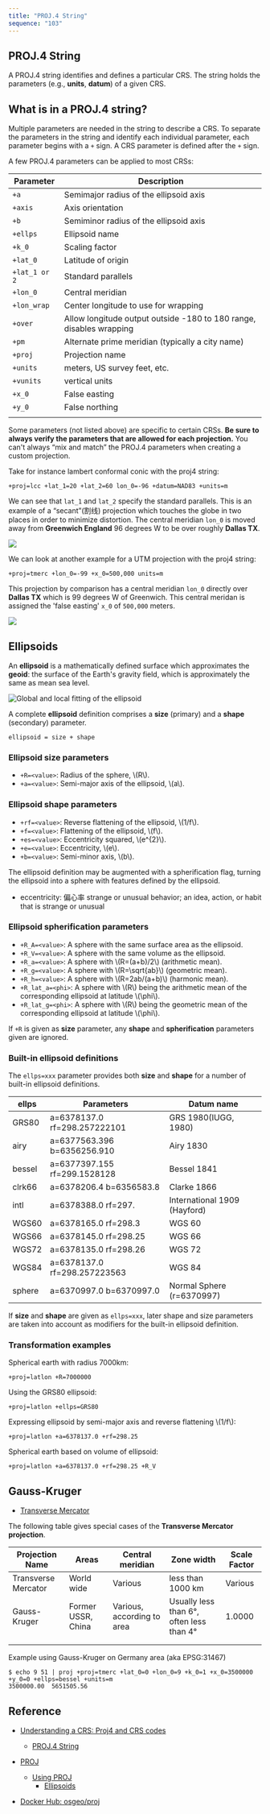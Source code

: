 ```yaml
---
title: "PROJ.4 String"
sequence: "103"
---
```


## PROJ.4 String

A PROJ.4 string identifies and defines a particular CRS.
The string holds the parameters (e.g., **units**, **datum**) of a given CRS.

## What is in a PROJ.4 string?

Multiple parameters are needed in the string to describe a CRS.
To separate the parameters in the string and identify each individual parameter, each parameter begins with a `+` sign.
A CRS parameter is defined after the `+` sign.

A few PROJ.4 parameters can be applied to most CRSs:

| Parameter     | Description                                                         |
|---------------|---------------------------------------------------------------------|
| `+a`          | Semimajor radius of the ellipsoid axis                              |
| `+axis`       | Axis orientation                                                    |
| `+b`          | Semiminor radius of the ellipsoid axis                              |
| `+ellps`      | Ellipsoid name                                                      |
| `+k_0`        | Scaling factor                                                      |
| `+lat_0`      | Latitude of origin                                                  |
| `+lat_1 or 2` | Standard parallels                                                  |
| `+lon_0`      | Central meridian                                                    |
| `+lon_wrap`   | Center longitude to use for wrapping                                |
| `+over`       | Allow longitude output outside -180 to 180 range, disables wrapping |
| `+pm`         | Alternate prime meridian (typically a city name)                    |
| `+proj`       | Projection name                                                     |
| `+units`      | meters, US survey feet, etc.                                        |
| `+vunits`     | vertical units                                                      |
| `+x_0`        | False easting                                                       |
| `+y_0`        | False northing                                                      |
|               |                                                                     |


Some parameters (not listed above) are specific to certain CRSs.
**Be sure to always verify the parameters that are allowed for each projection.**
You can't always “mix and match” the PROJ.4 parameters when creating a custom projection.

Take for instance lambert conformal conic with the proj4 string:

```text
+proj=lcc +lat_1=20 +lat_2=60 lon_0=-96 +datum=NAD83 +units=m
```

We can see that `lat_1` and `lat_2` specify the standard parallels.
This is an example of a “secant”(割线) projection which touches the globe in two places in order to minimize distortion.
The central meridian `lon_0` is moved away from **Greenwich England** 96 degrees W to be over roughly **Dallas TX**.

![](/assets/images/gis/crs/lambert-proj-code.png)

We can look at another example for a UTM projection with the proj4 string:

```text
+proj=tmerc +lon_0=-99 +x_0=500,000 units=m
```

This projection by comparison has a central meridian `lon_0` directly over **Dallas TX**
which is 99 degrees W of Greenwich.
This central meridan is assigned the 'false easting' `x_0` of `500,000` meters.

![](/assets/images/gis/crs/mercator-proj-code.png)

## Ellipsoids

An **ellipsoid** is a mathematically defined surface which approximates the **geoid**:
the surface of the Earth's gravity field, which is approximately the same as mean sea level.

![Global and local fitting of the ellipsoid](/assets/images/gis/crs/general-ellipsoid.png)

A complete **ellipsoid** definition comprises a **size** (primary) and a **shape** (secondary) parameter.

```text
ellipsoid = size + shape
```

### Ellipsoid size parameters

<ul>
    <li><code>+R=&lt;value&gt;</code>: Radius of the sphere, \(R\).</li>
    <li><code>+a=&lt;value&gt;</code>: Semi-major axis of the ellipsoid, \(a\).</li>
</ul>

### Ellipsoid shape parameters

<ul>
    <li><code>+rf=&lt;value&gt;</code>: Reverse flattening of the ellipsoid, \(1/f\).</li>
    <li><code>+f=&lt;value&gt;</code>: Flattening of the ellipsoid, \(f\).</li>
    <li><code>+es=&lt;value&gt;</code>: Eccentricity squared, \(e^{2}\).</li>
    <li><code>+e=&lt;value&gt;</code>: Eccentricity, \(e\).</li>
    <li><code>+b=&lt;value&gt;</code>: Semi-minor axis, \(b\).</li>
</ul>

The ellipsoid definition may be augmented with a spherification flag,
turning the ellipsoid into a sphere with features defined by the ellipsoid.

- eccentricity: 偏心率 strange or unusual behavior; an idea, action, or habit that is strange or unusual

### Ellipsoid spherification parameters

<ul>
    <li><code>+R_A=&lt;value&gt;</code>: A sphere with the same surface area as the ellipsoid.</li>
    <li><code>+R_V=&lt;value&gt;</code>: A sphere with the same volume as the ellipsoid.</li>
    <li><code>+R_a=&lt;value&gt;</code>: A sphere with  \(R=(a+b)/2\) (arithmetic mean).</li>
    <li><code>+R_g=&lt;value&gt;</code>: A sphere with  \(R=\sqrt{ab}\) (geometric mean).</li>
    <li><code>+R_h=&lt;value&gt;</code>: A sphere with  \(R=2ab/(a+b)\) (harmonic mean).</li>
    <li><code>+R_lat_a=&lt;phi&gt;</code>: A sphere with  \(R\) being the arithmetic mean of the corresponding ellipsoid at latitude \(\phi\).</li>
    <li><code>+R_lat_g=&lt;phi&gt;</code>: A sphere with  \(R\) being the geometric mean of the corresponding ellipsoid at latitude \(\phi\).</li>
</ul>

If `+R` is given as **size** parameter, any **shape** and **spherification** parameters given are ignored.

### Built-in ellipsoid definitions

The `ellps=xxx` parameter provides both **size** and **shape** for a number of built-in ellipsoid definitions.

| ellps  | Parameters                   | Datum name                   |
|--------|------------------------------|------------------------------|
| GRS80  | a=6378137.0 rf=298.257222101 | GRS 1980(IUGG, 1980)         |
| airy   | a=6377563.396 b=6356256.910  | Airy 1830                    |
| bessel | a=6377397.155 rf=299.1528128 | Bessel 1841                  |
| clrk66 | a=6378206.4 b=6356583.8      | Clarke 1866                  |
| intl   | a=6378388.0 rf=297.          | International 1909 (Hayford) |
| WGS60  | a=6378165.0 rf=298.3         | WGS 60                       |
| WGS66  | a=6378145.0 rf=298.25        | WGS 66                       |
| WGS72  | a=6378135.0 rf=298.26        | WGS 72                       |
| WGS84  | a=6378137.0 rf=298.257223563 | WGS 84                       |
| sphere | a=6370997.0 b=6370997.0      | Normal Sphere (r=6370997)    |

If **size** and **shape** are given as `ellps=xxx`,
later shape and size parameters are taken into account as modifiers for the built-in ellipsoid definition.

### Transformation examples

Spherical earth with radius 7000km:

```text
+proj=latlon +R=7000000
```

Using the GRS80 ellipsoid:

```text
+proj=latlon +ellps=GRS80
```

<p>
Expressing ellipsoid by semi-major axis and reverse flattening \(1/f\):
</p>

```text
+proj=latlon +a=6378137.0 +rf=298.25
```

Spherical earth based on volume of ellipsoid:

```text
+proj=latlon +a=6378137.0 +rf=298.25 +R_V
```

## Gauss-Kruger

- [Transverse Mercator](https://proj.org/operations/projections/tmerc.html)

The following table gives special cases of the **Transverse Mercator projection**.

| Projection Name     | Areas               | Central meridian           | Zone width                               | Scale Factor |
|---------------------|---------------------|----------------------------|------------------------------------------|--------------|
| Transverse Mercator | World wide          | Various                    | less than 1000 km                        | Various      |
| Gauss-Kruger        | Former USSR,  China | Various, according to area | Usually less than 6°, often less than 4° | 1.0000       |
|                     |                     |                            |                                          |              |
|                     |                     |                            |                                          |              |

Example using Gauss-Kruger on Germany area (aka EPSG:31467)

```text
$ echo 9 51 | proj +proj=tmerc +lat_0=0 +lon_0=9 +k_0=1 +x_0=3500000 +y_0=0 +ellps=bessel +units=m
3500000.00  5651505.56
```

## Reference

- [Understanding a CRS: Proj4 and CRS codes](https://pygis.io/docs/d_understand_crs_codes.html)
  - [PROJ.4 String](https://pygis.io/docs/d_understand_crs_codes.html#proj-4-string)

- [PROJ](https://proj.org/index.html)
  - [Using PROJ](https://proj.org/usage/index.html)
    - [Ellipsoids](https://proj.org/usage/ellipsoids.html)

- [Docker Hub: osgeo/proj](https://hub.docker.com/r/osgeo/proj)